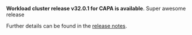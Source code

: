 **Workload cluster release v32.0.1 for CAPA is available**. Super awesome release

Further details can be found in the [release notes](https://docs.giantswarm.io/changes/workload-cluster-releases-capa/releases/aws-32.0.1).
